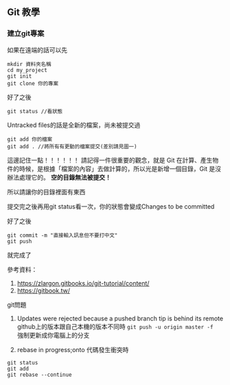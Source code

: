 ## Git 教學

### 建立git專案
如果在遠端的話可以先
```
mkdir 資料夾名稱
cd my_project
git init
git clone 你的專案
```
好了之後
```
git status //看狀態

```
Untracked files的話是全新的檔案，尚未被提交過

```
git add 你的檔案
git add . //將所有有更動的檔案提交(差別請見圖一)
```
這邊記住一點！！！！！！
請記得一件很重要的觀念，就是 Git 在計算、產生物件的時候，是根據「檔案的內容」去做計算的，所以光是新增一個目錄，Git 是沒辦法處理它的。
**空的目錄無法被提交！**

所以請讓你的目錄裡面有東西

提交完之後再用git status看一次，你的狀態會變成Changes to be committed

好了之後
```
git commit -m "直接輸入訊息但不要打中文"
git push
```

就完成了


參考資料：
1. https://zlargon.gitbooks.io/git-tutorial/content/
2. https://gitbook.tw/

git問題
1. Updates were rejected because a pushed branch tip is behind its remote
github上的版本跟自己本機的版本不同時
```git push -u origin master -f ```
強制更新成你電腦上的分支

2. rebase in progress;onto 
代碼發生衝突時
```
git status
git add
git rebase --continue
```


